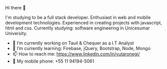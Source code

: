 Hi there 👋

I'm studying to be a full stack developer. 
Enthusiast in web and mobile development technologies.
Experienced in creating projects with javascript, html and css. 
Currently studying: software engineering in Unicesumar University.

- 🔭 I’m currently working on Tauil & Chequer as a I.T Analyst
- 🌱 I’m currently learning: Firebase, jQuery, Bootstrap, Node, Mongo
- 📫 How to reach me: https://www.linkedin.com/in/yutaronegi/
- 📱  My mobile phone: +55 11 94194-5061 
<!--
**YutaroNegi/YutaroNegi** is a ✨ _special_ ✨ repository because its `README.md` (this file) appears on your GitHub profile.


-->
